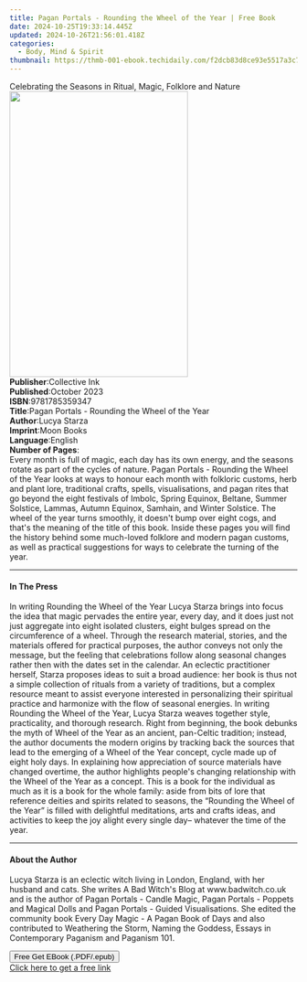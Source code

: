 ```yaml
---
title: Pagan Portals - Rounding the Wheel of the Year | Free Book
date: 2024-10-25T19:33:14.445Z
updated: 2024-10-26T21:56:01.418Z
categories:
  - Body, Mind & Spirit
thumbnail: https://thmb-001-ebook.techidaily.com/f2dcb83d8ce93e5517a3c70ba5a3b7f9f31456dd64ad9959cac824c819d50dfe.jpg
---
```

<main id="book-container">
  <div class="flex flex-col">
    <div class="book-brief flex-1 py-6 px-4 sm:p-6 md:py-10 md:px-8">
      <!-- brief-->
      <div class="book-brief-main">
        Celebrating the Seasons in Ritual, Magic, Folklore and Nature
      </div>
    </div>
    <div
      class="book-meta-info flex-1 grid gap-4 col-start-1 col-end-3 row-start-1 sm:mb-6 sm:grid-cols-4 lg:gap-6 lg:col-start-2 lg:row-end-6 lg:row-span-6 lg:mb-0"
    >
      <div
        class="book-meta-info-left place-content-center mt-4 p-4 text-sm leading-6 col-start-2 col-span-2 dark:text-slate-400"
      >
        <img
          class="w-full h-500 object-cover rounded-lg sm:h-255 sm:col-span-2 lg:col-span-full"
          src="https://img-001-ebook.techidaily.com/587983f6df530c243dcc2af1ac7f642eaff2c2ea6bd35823dd4c265d617b21b3.jpg"
          alt=""
          width="312"
          height="500"
        />
      </div>
      <div
        class="book-meta-info-right mt-2 col-start-1 row-start-2 col-span-3 self-center"
      >
        <!-- meta data  -->
        <div class="flex flex-col px-4 md:px-8">
          <div class="flex-1">
            <strong>Publisher</strong>:<span class="px-2">Collective Ink</span>
          </div>
          <div class="flex-1">
            <strong>Published</strong>:<span class="px-2">October 2023</span>
          </div>
          <div class="flex-1">
            <strong>ISBN</strong>:<span class="px-2">9781785359347</span>
          </div>
          <div class="flex-1">
            <strong>Title</strong>:<span class="px-2"
              >Pagan Portals - Rounding the Wheel of the Year</span
            >
          </div>
          <div class="flex-1">
            <strong>Author</strong>:<span class="px-2">Lucya Starza</span>
          </div>
          <div class="flex-1">
            <strong>Imprint</strong>:<span class="px-2">Moon Books</span>
          </div>
          <div class="flex-1">
            <strong>Language</strong>:<span class="px-2">English</span>
          </div>
          <div class="flex-1">
            <strong>Number of Pages</strong>:<span class="px-2"></span>
          </div>
        </div>
      </div>
    </div>
    <div class="book-description flex-1 py-6 px-4 sm:p-6 md:py-10 md:px-8">
      <div class="book-description-main">
        <div accordion-content="" id="description">
          Every month is full of magic, each day has its own energy, and the
          seasons rotate as part of the cycles of nature. Pagan Portals
          -&nbsp;Rounding the Wheel of the Year&nbsp;looks at ways to honour
          each month with folkloric customs, herb and plant lore, traditional
          crafts, spells, visualisations, and pagan rites that go beyond the
          eight festivals of Imbolc, Spring Equinox, Beltane, Summer Solstice,
          Lammas, Autumn Equinox, Samhain, and Winter Solstice. The wheel of the
          year turns smoothly, it doesn't bump over eight cogs, and that's the
          meaning of the title of this book. Inside these pages you will find
          the history behind some much-loved folklore and modern pagan customs,
          as well as practical suggestions for ways to celebrate the turning of
          the year.
        </div>
      </div>
    </div>
    <div class="book-excerpts flex-1 py-6 px-4 sm:p-6 md:py-10 md:px-8">
      <!-- excerpts-->
      <div class="book-excerpts-main">
        <hr />
        <h4 class="placeholder placeholder-heading">
          <span>In The Press</span>
        </h4>
        <p>
          In writing Rounding the Wheel of the Year Lucya Starza brings into
          focus the idea that magic pervades the entire year, every day, and it
          does just not just aggregate into eight isolated clusters, eight
          bulges spread on the circumference of a wheel. Through the research
          material, stories, and the materials offered for practical purposes,
          the author conveys not only the message, but the feeling that
          celebrations follow along seasonal changes rather then with the dates
          set in the calendar. An eclectic practitioner herself, Starza proposes
          ideas to suit a broad audience: her book is thus not a simple
          collection of rituals from a variety of traditions, but a complex
          resource meant to assist everyone interested in personalizing their
          spiritual practice and harmonize with the flow of seasonal energies.
          In writing Rounding the Wheel of the Year, Lucya Starza weaves
          together style, practicality, and thorough research. Right from
          beginning, the book debunks the myth of Wheel of the Year as an
          ancient, pan-Celtic tradition; instead, the author documents the
          modern origins by tracking back the sources that lead to the emerging
          of a Wheel of the Year concept, cycle made up of eight holy days. In
          explaining how appreciation of source materials have changed overtime,
          the author highlights people's changing relationship with the Wheel of
          the Year as a concept. This is a book for the individual as much as it
          is a book for the whole family: aside from bits of lore that reference
          deities and spirits related to seasons, the “Rounding the Wheel of the
          Year” is filled with delightful meditations, arts and crafts ideas,
          and activities to keep the joy alight every single day– whatever the
          time of the year.
        </p>
      </div>
    </div>
    <div class="book-about-author flex-1 py-6 px-4 sm:p-6 md:py-10 md:px-8">
      <!-- about author-->
      <div class="book-main-author-main">
        <hr />
        <h4 class="placeholder placeholder-heading">
          <span>About the Author</span>
        </h4>
        <p></p>
        <p>
          Lucya Starza is an eclectic witch living in London, England, with her
          husband and cats. She writes A Bad Witch's Blog at www.badwitch.co.uk
          and is the author of Pagan Portals - Candle Magic, Pagan Portals -
          Poppets and Magical Dolls and Pagan Portals - Guided Visualisations.
          She edited the community book Every Day Magic - A Pagan Book of Days
          and also contributed to Weathering the Storm, Naming the Goddess,
          Essays in Contemporary Paganism and Paganism 101.
        </p>
        <p></p>
      </div>
    </div>
    <div class="book-free-get flex-1 py-6 px-4 sm:p-6 md:py-10 md:px-8">
      <button
        id="btn-free-get"
        class="bg-blue-500 hover:bg-blue-700 text-white font-bold py-2 px-4 rounded"
      >
        Free Get EBook (.PDF/.epub)
      </button>
      <div id="countdown-display" class="px-2 text-lg mt-2"></div>
      <a
        id="free-link"
        class="hidden bg-blue-500 hover:bg-blue-700 text-white font-bold py-2 px-4 rounded"
        href="https://www.ebooks.com/en-us/book/211099513/pagan-portals-rounding-the-wheel-of-the-year/lucya-starza/"
        target="_blank"
        >Click here to get a free link</a
      >
    </div>
    <script>
      let countdownTime = 0;
      let countdownInterval = null;
      document
        .getElementById('btn-free-get')
        .addEventListener('click', startCountdown);
      function startCountdown() {
        countdownTime = new Date().getTime() + 60000 * 3;
        countdownInterval = setInterval(updateCountdown, 1000);
        document.getElementById('btn-free-get').disabled = true;
        document
          .getElementById('btn-free-get')
          .classList.add('bg-gray-500', 'cursor-not-allowed');
      }
      function updateCountdown() {
        let currentTime = new Date().getTime();
        let timeLeft = countdownTime - currentTime;
        let secondsLeft = Math.floor(timeLeft / 1000);
        document.getElementById('countdown-display').innerHTML =
          `Remaining time: ${secondsLeft} seconds.`;
        if (secondsLeft <= 0) {
          clearInterval(countdownInterval);
          document.getElementById('btn-free-get').classList.add('hidden');
          document.getElementById('free-link').classList.remove('hidden');
          document.getElementById('countdown-display').innerHTML = '';
        }
      }
    </script>
  </div>
</main>

<ins class="adsbygoogle"
      style="display:block"
      data-ad-client="ca-pub-7571918770474297"
      data-ad-slot="8358498916"
      data-ad-format="auto"
      data-full-width-responsive="true"></ins>
    